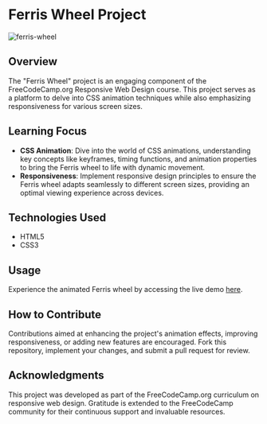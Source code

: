 # Ferris Wheel Project

![ferris-wheel](https://github.com/Salf1-Sabit/Ferris-Wheel/assets/70028517/e66e2e8c-d572-4db8-8a0f-0b54ff0c6c18)

## Overview
The "Ferris Wheel" project is an engaging component of the FreeCodeCamp.org Responsive Web Design course. This project serves as a platform to delve into CSS animation techniques while also emphasizing responsiveness for various screen sizes.

## Learning Focus
- **CSS Animation**: Dive into the world of CSS animations, understanding key concepts like keyframes, timing functions, and animation properties to bring the Ferris wheel to life with dynamic movement.
- **Responsiveness**: Implement responsive design principles to ensure the Ferris wheel adapts seamlessly to different screen sizes, providing an optimal viewing experience across devices.

## Technologies Used
- HTML5
- CSS3

## Usage
Experience the animated Ferris wheel by accessing the live demo [here](https://ferris-wheel-99.netlify.app/).

## How to Contribute
Contributions aimed at enhancing the project's animation effects, improving responsiveness, or adding new features are encouraged. Fork this repository, implement your changes, and submit a pull request for review.

## Acknowledgments
This project was developed as part of the FreeCodeCamp.org curriculum on responsive web design. Gratitude is extended to the FreeCodeCamp community for their continuous support and invaluable resources.
